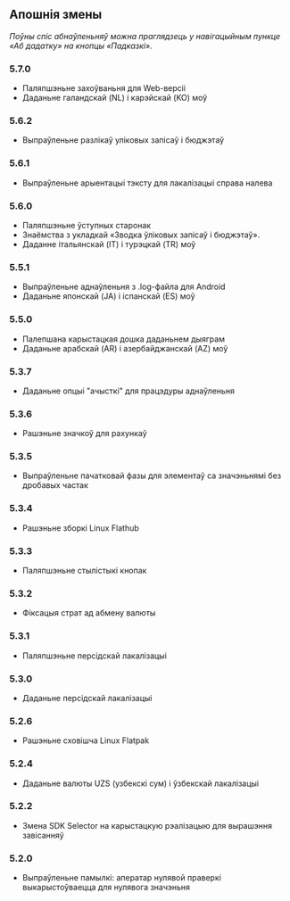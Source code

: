 ## Апошнія змены

_Поўны спіс абнаўленьняў можна праглядзець у навігацыйным пункце «Аб дадатку» на кнопцы «Падказкі»._

### 5.7.0
- Паляпшэньне захоўваньня для Web-версіі
- Даданьне галандскай (NL) і карэйскай (KO) моў

### 5.6.2
- Выпраўленьне разлікаў уліковых запісаў і бюджэтаў

### 5.6.1
- Выпраўленьне арыентацыі тэксту для лакалізацыі справа налева

### 5.6.0
- Паляпшэньне ўступных старонак
- Знаёмства з укладкай «Зводка ўліковых запісаў і бюджэтаў».
- Даданне італьянскай (IT) і турэцкай (TR) моў

### 5.5.1
- Выпраўленьне аднаўленьня з .log-файла для Android
- Даданьне японскай (JA) і іспанскай (ES) моў

### 5.5.0
- Палепшана карыстацкая дошка даданьнем дыяграм
- Даданьне арабскай (AR) і азербайджанскай (AZ) моў

### 5.3.7
- Даданьне опцыі "ачысткі" для працэдуры аднаўленьня

### 5.3.6
- Рашэньне значкоў для рахункаў

### 5.3.5
- Выпраўленьне пачатковай фазы для элементаў са значэньнямі без дробавых частак

### 5.3.4
- Рашэньне зборкі Linux Flathub

### 5.3.3
- Паляпшэньне стылістыкі кнопак

### 5.3.2
- Фіксацыя страт ад абмену валюты

### 5.3.1
- Паляпшэньне персідскай лакалізацыі

### 5.3.0
- Даданьне персідскай лакалізацыі

### 5.2.6
- Рашэньне сховішча Linux Flatpak

### 5.2.4
- Даданьне валюты UZS (узбекскі сум) і ўзбекскай лакалізацыі

### 5.2.2
- Змена SDK Selector на карыстацкую рэалізацыю для вырашэння завісанняў

### 5.2.0
- Выпраўленьне памылкi: аператар нулявой праверкі выкарыстоўваецца для нулявога значэньня

